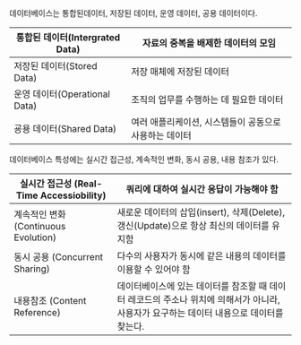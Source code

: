 데이터베이스는 통합된데이터, 저장된 데이터, 운영 데이터, 공용 데이터이다.

| 통합된 데이터(Intergrated Data) | 자료의 중복을 배제한 데이터의 모임                     |
| ------------------------------- | ------------------------------------------------------ |
| 저장된 데이터(Stored Data)      | 저장 매체에 저장된 데이터                              |
| 운영 데이터(Operational Data)   | 조직의 업무를 수행하는 데 필요한 데이터                |
| 굥용 데이터(Shared Data)        | 여러 애플리케이션, 시스템들이 공동으로 사용하는 데이터 |

데이터베이스 특성에는 실시간 접근성, 계속적인 변화, 동시 공용, 내용 참조가 있다.

| 실시간 접근성 (Real-Time Accessiobility) | 쿼리에 대하여 실시간 응답이 가능해야 함                      |
| ---------------------------------------- | ------------------------------------------------------------ |
| 계속적인 변화 (Continuous Evolution)     | 새로운 데이터의 삽입(insert), 삭제(Delete), 갱신(Update)으로 항상 최신의 데이터를 유지함 |
| 동시 공용 (Concurrent Sharing)           | 다수의 사용자가 동시에 같은 내용의 데이터를 이용할 수 있어야 함 |
| 내용참조 (Content Reference)             | 데이터베이스에 있는 데이터를 참조할 때 데이터 레코드의 주소나 위치에 의해서가 아니라, 사용자가 요구하는 데이터 내용으로 데이터를 찾는다. |

